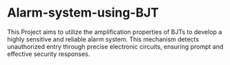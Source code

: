 # Alarm-system-using-BJT
This Project aims to utilize the amplification properties of BJTs to develop a highly sensitive and reliable alarm system. This mechanism detects unauthorized entry through precise electronic circuits, ensuring prompt and effective security responses.
